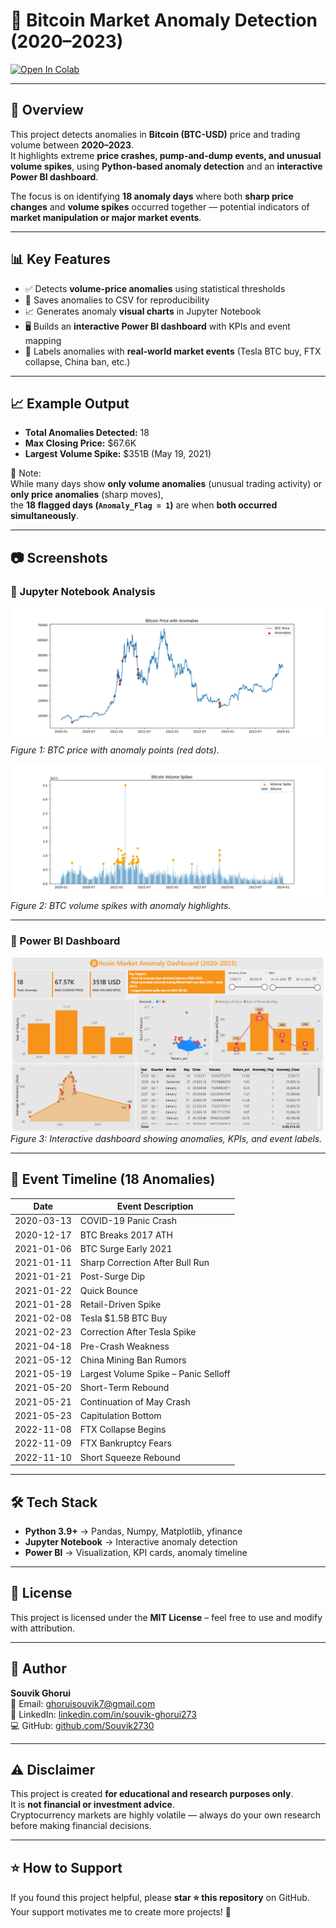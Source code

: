 # 🚀 Bitcoin Market Anomaly Detection (2020–2023)

[![Open In Colab](https://colab.research.google.com/assets/colab-badge.svg)](https://colab.research.google.com/github/Souvik2730/YOUR_REPO/blob/main/analysis.ipynb)

---

## 📝 Overview
This project detects anomalies in **Bitcoin (BTC-USD)** price and trading volume between **2020–2023**.  
It highlights extreme **price crashes, pump-and-dump events, and unusual volume spikes**, using **Python-based anomaly detection** and an **interactive Power BI dashboard**.  

The focus is on identifying **18 anomaly days** where both **sharp price changes** and **volume spikes** occurred together — potential indicators of **market manipulation or major market events**.

---

## 📊 Key Features
- ✅ Detects **volume-price anomalies** using statistical thresholds  
- 📂 Saves anomalies to CSV for reproducibility  
- 📈 Generates anomaly **visual charts** in Jupyter Notebook  
- 🖥️ Builds an **interactive Power BI dashboard** with KPIs and event mapping  
- 📅 Labels anomalies with **real-world market events** (Tesla BTC buy, FTX collapse, China ban, etc.)  

---

## 📈 Example Output
- **Total Anomalies Detected:** 18  
- **Max Closing Price:** $67.6K  
- **Largest Volume Spike:** $351B (May 19, 2021)  

🔎 Note:  
While many days show **only volume anomalies** (unusual trading activity) or **only price anomalies** (sharp moves),  
the **18 flagged days (`Anomaly_Flag = 1`)** are when **both occurred simultaneously**.

---

## 📷 Screenshots

### 🔹 Jupyter Notebook Analysis
![Bitcoin Price with Anomalies](charts/anomalies_chart.png)  
*Figure 1: BTC price with anomaly points (red dots).*  

![Bitcoin Volume Spikes](charts/volume_chart.png)  
*Figure 2: BTC volume spikes with anomaly highlights.*  

---

### 🔹 Power BI Dashboard
![Power BI Dashboard](charts/powerbi_dashboard.png)  
*Figure 3: Interactive dashboard showing anomalies, KPIs, and event labels.*  

---

## 📌 Event Timeline (18 Anomalies)
| Date       | Event Description |
|------------|------------------|
| 2020-03-13 | COVID-19 Panic Crash |
| 2020-12-17 | BTC Breaks 2017 ATH |
| 2021-01-06 | BTC Surge Early 2021 |
| 2021-01-11 | Sharp Correction After Bull Run |
| 2021-01-21 | Post-Surge Dip |
| 2021-01-22 | Quick Bounce |
| 2021-01-28 | Retail-Driven Spike |
| 2021-02-08 | Tesla $1.5B BTC Buy |
| 2021-02-23 | Correction After Tesla Spike |
| 2021-04-18 | Pre-Crash Weakness |
| 2021-05-12 | China Mining Ban Rumors |
| 2021-05-19 | Largest Volume Spike – Panic Selloff |
| 2021-05-20 | Short-Term Rebound |
| 2021-05-21 | Continuation of May Crash |
| 2021-05-23 | Capitulation Bottom |
| 2022-11-08 | FTX Collapse Begins |
| 2022-11-09 | FTX Bankruptcy Fears |
| 2022-11-10 | Short Squeeze Rebound |

---

## 🛠️ Tech Stack
- **Python 3.9+** → Pandas, Numpy, Matplotlib, yfinance  
- **Jupyter Notebook** → Interactive anomaly detection  
- **Power BI** → Visualization, KPI cards, anomaly timeline  

---

## 📜 License
This project is licensed under the **MIT License** – feel free to use and modify with attribution.

---

## 🙋 Author
**Souvik Ghorui**  
📧 Email: ghoruisouvik7@gmail.com  
🔗 LinkedIn: [linkedin.com/in/souvik-ghorui273](https://linkedin.com/in/souvik-ghorui273)  
💻 GitHub: [github.com/Souvik2730](https://github.com/Souvik2730)  

---

## ⚠️ Disclaimer
This project is created **for educational and research purposes only**.  
It is **not financial or investment advice**.  
Cryptocurrency markets are highly volatile — always do your own research before making financial decisions.  

---

## ⭐ How to Support
If you found this project helpful, please **star ⭐ this repository** on GitHub.  
Your support motivates me to create more projects! 🚀
